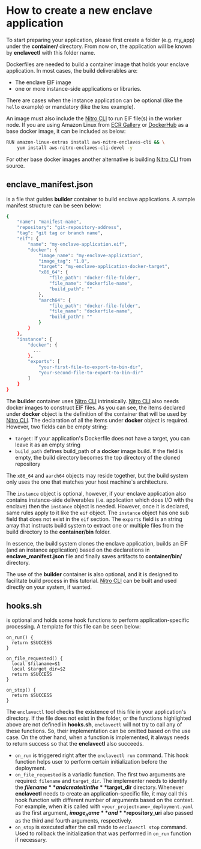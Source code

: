 # How to create a new enclave application
To start preparing your application, please first create a folder (e.g. my_app) under the **container/** directory. From now on, the application will be known by **enclavectl** with this folder name.

Dockerfiles are needed to build a container image that holds your enclave application. In most cases, the build deliverables are:
- The enclave EIF image
- one or more instance-side applications or libraries.

There are cases when the instance application can be optional (like the `hello` example) or mandatory (like the `kms` example).

An image must also include the [Nitro CLI](https://github.com/aws/aws-nitro-enclaves-cli) to run EIF file(s) in the worker node.
If you are using Amazon Linux from [ECR Gallery](https://gallery.ecr.aws/amazonlinux/amazonlinux) or [DockerHub](https://hub.docker.com/_/amazonlinux) as a base docker image, it can be included as below:

```bash
RUN amazon-linux-extras install aws-nitro-enclaves-cli && \
    yum install aws-nitro-enclaves-cli-devel -y
```

For other base docker images another alternative is building [Nitro CLI](https://github.com/aws/aws-nitro-enclaves-cli) from source.

## enclave_manifest.json
is a file that guides **builder** container to build enclave applications. A sample manifest structure can be seen below:

```bash
{
    "name": "manifest-name",
    "repository": "git-repository-address",
    "tag": "git tag or branch name",
    "eif": {
        "name": "my-enclave-application.eif",
        "docker": {
            "image_name": "my-enclave-application",
            "image_tag": "1.0",
            "target": "my-enclave-application-docker-target",
            "x86_64": {
                "file_path": "docker-file-folder",
                "file_name": "dockerfile-name",
                "build_path": ""
            },
            "aarch64": {
                "file_path": "docker-file-folder",
                "file_name": "dockerfile-name",
                "build_path": ""
            }
        }
    },
    "instance": {
        "docker": {
          ...
        },
        "exports": [
            "your-first-file-to-export-to-bin-dir",
            "your-second-file-to-export-to-bin-dir"
        ]
    }
}
```

The **builder** container uses [Nitro CLI](https://github.com/aws/aws-nitro-enclaves-cli) intrinsically. [Nitro CLI](https://github.com/aws/aws-nitro-enclaves-cli) also needs docker images to construct EIF files. As you can see, the items declared under **docker** object is the definition of the container that will be used by [Nitro CLI](https://github.com/aws/aws-nitro-enclaves-cli). The declaration of all the items under **docker** object is required. However, two fields can be empty string:

- `target`: If your application's Dockerfile does not have a target, you can leave it as an empty string
- `build_path` defines build_path of a **docker** image build. If the field is empty, the build directory becomes the top directory of the cloned repository

The `x86_64` and `aarch64` objects may reside together, but the build system only uses the one that matches your host machine`s architecture.

The `instance` object is optional, however, if your enclave application also contains instance-side deliverables (i.e. application which does I/O with the enclave) then the `instance` object is needed. However, once it is declared, same rules apply to it like the `eif` object. The `instance` object has one sub field that does not exist in the `eif` section. The `exports` field is an string array that instructs build system to extract one or multiple files from the build directory to the **container/bin** folder.

In essence, the build system clones the enclave application, builds an EIF (and an instance application) based on the declarations in **enclave_manifest.json** file and finally saves artifacts to **container/bin/** directory.

The use of the **builder** container is also optional, and it is designed to facilitate build process in this tutorial. [Nitro CLI](https://github.com/aws/aws-nitro-enclaves-cli) can be built and used directly on your system, if wanted.

## hooks.sh
is optional and holds some hook functions to perform application-specific processing. A template for this file can be seen below:

```
on_run() {
  return $SUCCESS
}

on_file_requested() {
  local $filaname=$1
  local $target_dir=$2
  return $SUCCESS
}

on_stop() {
  return $SUCCESS
}

```

The `enclavectl` tool checks the existence of this file in your application's directory. If the file does not exist in the folder, or the functions highlighted above are not defined in **hooks.sh**, `enclavectl` will not try to call any of these functions. So, their implementation can be omitted based on the use case. On the other hand, when a function is implemented, it always needs to return success so that the **enclavectl** also succeeds.

  - `on_run` is triggered right after the `enclavectl run` command. This hook function helps user to perform certain initialization before the deployment.
  - `on_file_requested` is a variadic function. The first two arguments are required: `filename` and `target_dir`. The implementer needs to identify the **$filename** and create it in the **$target_dir** directory. Whenever **enclavectl** needs to create an application-specific file, it may call this hook function with different number of arguments based on the context. For example, when it is called with `<your_projectname>_deployment.yaml` as the first argument, **$image_name** and **$repository_uri** also passed as the third and fourth arguments, respectively.
  - `on_stop` is executed after the call made to `enclavectl stop` command. Used to rollback the initialization that was performed in `on_run` function if necessary.
